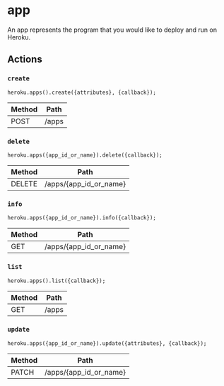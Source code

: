 # app

An app represents the program that you would like to deploy and run on Heroku.

## Actions

### `create`

`heroku.apps().create({attributes}, {callback});`

Method | Path
--- | ---
POST | /apps

### `delete`

`heroku.apps({app_id_or_name}).delete({callback});`

Method | Path
--- | ---
DELETE | /apps/{app_id_or_name}

### `info`

`heroku.apps({app_id_or_name}).info({callback});`

Method | Path
--- | ---
GET | /apps/{app_id_or_name}

### `list`

`heroku.apps().list({callback});`

Method | Path
--- | ---
GET | /apps

### `update`

`heroku.apps({app_id_or_name}).update({attributes}, {callback});`

Method | Path
--- | ---
PATCH | /apps/{app_id_or_name}

